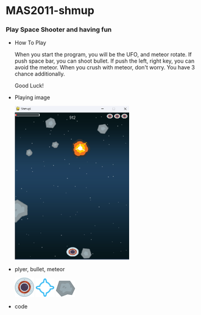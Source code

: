 MAS2011-shmup
=============
### Play Space Shooter and having fun

* How To Play

    When you start the program, you will be the UFO, and meteor rotate. If push space bar, you can shoot bullet. If push the left, right key, you can avoid the meteor. When you crush with meteor, don't worry. You have 3 chance additionally. 

    Good Luck!

* Playing image
  
  <img src="playing.png" width="300px" height="px"></img>

* plyer, bullet, meteor

    <img src="img/ufoRed.png" width="50px" height="px"></img>
    <img src="img/laserBlue08.png" width="50px" height="px"></img>
    <img src="img/meteorGrey_big1.png" width="50px" height="px"></img>
* code 
  
